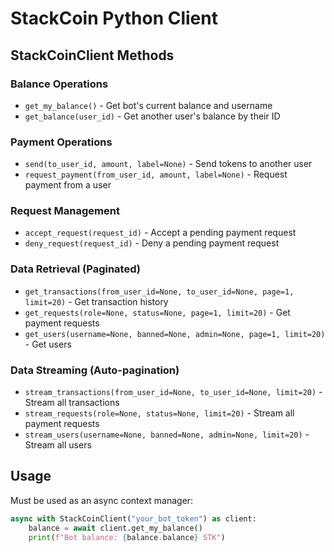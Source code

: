 # StackCoin Python Client

## StackCoinClient Methods

### Balance Operations
- `get_my_balance()` - Get bot's current balance and username
- `get_balance(user_id)` - Get another user's balance by their ID

### Payment Operations
- `send(to_user_id, amount, label=None)` - Send tokens to another user
- `request_payment(from_user_id, amount, label=None)` - Request payment from a user

### Request Management
- `accept_request(request_id)` - Accept a pending payment request
- `deny_request(request_id)` - Deny a pending payment request

### Data Retrieval (Paginated)
- `get_transactions(from_user_id=None, to_user_id=None, page=1, limit=20)` - Get transaction history
- `get_requests(role=None, status=None, page=1, limit=20)` - Get payment requests
- `get_users(username=None, banned=None, admin=None, page=1, limit=20)` - Get users

### Data Streaming (Auto-pagination)
- `stream_transactions(from_user_id=None, to_user_id=None, limit=20)` - Stream all transactions
- `stream_requests(role=None, status=None, limit=20)` - Stream all payment requests
- `stream_users(username=None, banned=None, admin=None, limit=20)` - Stream all users

## Usage
Must be used as an async context manager:
```python
async with StackCoinClient("your_bot_token") as client:
    balance = await client.get_my_balance()
    print(f"Bot balance: {balance.balance} STK")
```